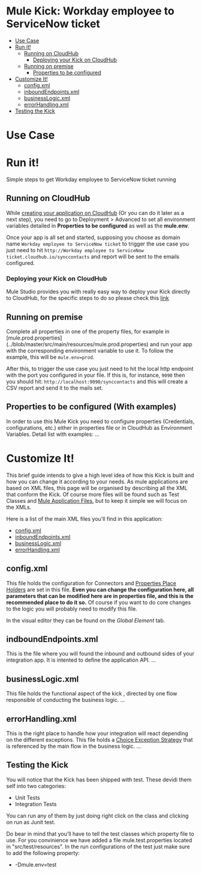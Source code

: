 
# Mule Kick: Workday employee to ServiceNow ticket

+ [Use Case](#usecase)
+ [Run it!](#runit)
    * [Running on CloudHub](#runoncloudhub)
    	* [Deploying your Kick on CloudHub](#deployingyourkickoncloudhub)
    * [Running on premise](#runonopremise)
        * [Properties to be configured](#propertiestobeconfigured)
+ [Customize It!](#customizeit)
    * [config.xml](#configxml)
    * [inboundEndpoints.xml](#inboundendpointsxml)
    * [businessLogic.xml](#businesslogicxml)
    * [errorHandling.xml](#errorhandlingxml)
+ [Testing the Kick](#testingthekick)

# Use Case <a name="usecase"/>


# Run it! <a name="runit"/>

Simple steps to get Workday employee to ServiceNow ticket running 

## Running on CloudHub <a name="runoncloudhub"/>

While [creating your application on CloudHub](http://www.mulesoft.org/documentation/display/current/Hello+World+on+CloudHub) (Or you can do it later as a next step), you need to go to Deployment > Advanced to set all environment variables detailed in **Properties to be configured** as well as the **mule.env**. 

Once your app is all set and started, supposing you choose as domain name `Workday employee to ServiceNow ticket` to trigger the use case you just need to hit `http://Workday employee to ServiceNow ticket.cloudhub.io/synccontacts` and report will be sent to the emails configured.

### Deploying your Kick on CloudHub <a name="deployingyourkickoncloudhub"/>
Mule Studio provides you with really easy way to deploy your Kick directly to CloudHub, for the specific steps to do so please check this [link](http://www.mulesoft.org/documentation/display/current/Deploying+Mule+Applications#DeployingMuleApplications-DeploytoCloudHub)


## Running on premise <a name="runonopremise"/>
Complete all properties in one of the property files, for example in [mule.prod.properties] (../blob/master/src/main/resources/mule.prod.properties) and run your app with the corresponding environment variable to use it. To follow the example, this will be `mule.env=prod`.

After this, to trigger the use case you just need to hit the local http endpoint with the port you configured in your file. If this is, for instance, `9090` then you should hit: `http://localhost:9090/synccontacts` and this will create a CSV report and send it to the mails set.

## Properties to be configured (With examples)<a name="propertiestobeconfigured"/>
In order to use this Mule Kick you need to configure properties (Credentials, configurations, etc.) either in properties file or in CloudHub as Environment Variables. Detail list with examples:
...

# Customize It!<a name="customizeit"/>
This brief guide intends to give a high level idea of how this Kick is built and how you can change it according to your needs.
As mule applications are based on XML files, this page will be organised by describing all the XML that conform the Kick.
Of course more files will be found such as Test Classes and [Mule Application Files](http://www.mulesoft.org/documentation/display/current/Application+Format), but to keep it simple we will focus on the XMLs.

Here is a list of the main XML files you'll find in this application:

* [config.xml](#configxml)
* [inboundEndpoints.xml](#inboundendpointsxml)
* [businessLogic.xml](#businesslogicxml)
* [errorHandling.xml](#errorhandlingxml)


## config.xml<a name="configxml"/>
This file holds the configuration for Connectors and [Properties Place Holders](http://www.mulesoft.org/documentation/display/current/Configuring+Properties) are set in this file. 
**Even you can change the configuration here, all parameters that can be modified here are in properties file, and this is the recommended place to do it so.** 
Of course if you want to do core changes to the logic you will probably need to modify this file.

In the visual editor they can be found on the *Global Element* tab.


## indboundEndpoints.xml<a name="inbpundendpointsxml"/>
This is the file where you will found the inbound and outbound sides of your integration app.
It is intented to define the application API.
...

## businessLogic.xml<a name="businesslogicxml"/>
This file holds the functional aspect of the kick , directed by one flow responsible of conducting the business logic.
...


## errorHandling.xml<a name="errorhandlingxml"/>
This is the right place to handle how your integration will react depending on the different exceptions. 
This file holds a [Choice Exception Strategy](http://www.mulesoft.org/documentation/display/current/Choice+Exception+Strategy) that is referenced by the main flow in the business logic.
...


## Testing the Kick <a name="testingthekick"/>

You will notice that the Kick has been shipped with test.
These devidi them self into two categories:

+ Unit Tests
+ Integration Tests

You can run any of them by just doing right click on the class and clicking on run as Junit test.

Do bear in mind that you'll have to tell the test classes which property file to use.
For you convinience we have added a file mule.test.properties located in "src/test/resources".
In the run configurations of the test just make sure to add the following property:

+ -Dmule.env=test